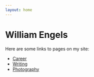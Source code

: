 ```yaml
---
layout: home
---
```


<h1>William Engels</h1>

<p>Here are some links to pages on my site:</p>

<ul>
  <li><a href="/career.html">Career</a></li>
  <li><a href="/writing.html">Writing</a></li>
  <li><a href="/photography.html">Photography</a></li>
</ul>
